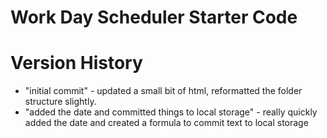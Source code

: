 # Work Day Scheduler Starter Code

# Version History

- "initial commit" - updated a small bit of html, reformatted the folder structure slightly.
- "added the date and committed things to local storage" - really quickly added the date and created a formula to commit text to local storage